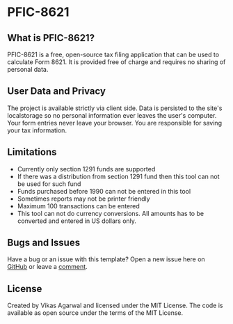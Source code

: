 # PFIC-8621

## What is PFIC-8621?
PFIC-8621 is a free, open-source tax filing application that can be used to calculate Form 8621. It is provided free of charge and requires no sharing of personal data.

## User Data and Privacy
The project is available strictly via client side. Data is persisted to the site's localstorage so no personal information ever leaves the user's computer.
Your form entries never leave your browser. You are responsible for saving your tax information.

## Limitations
* Currently only section 1291 funds are supported
* If there was a distribution from section 1291 fund then this tool can not be used for such fund
* Funds purchased before 1990 can not be entered in this tool
* Sometimes reports may not be printer friendly
* Maximum 100 transactions can be entered
* This tool can not do currency conversions. All amounts has to be converted and entered in US dollars only.

## Bugs and Issues
Have a bug or an issue with this template? Open a new issue here on <a href='https://github.com/vagarwal3/PFIC8621/issues'>GitHub</a> or leave a <a href='https://github.com/vagarwal3/PFIC8621/discussions'>comment</a>.

## License
Created by Vikas Agarwal and licensed under the MIT License. The code is available as open source under the terms of the MIT License.
